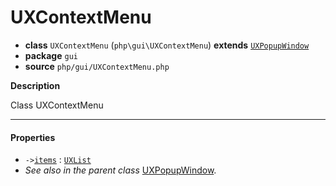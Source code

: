 # UXContextMenu

- **class** `UXContextMenu` (`php\gui\UXContextMenu`) **extends** [`UXPopupWindow`](https://github.com/jphp-group/jphp-gui-ext/blob/master/jphp-gui-ext/api-docs/classes/php/gui/UXPopupWindow.md)
- **package** `gui`
- **source** `php/gui/UXContextMenu.php`

**Description**

Class UXContextMenu

---

#### Properties

- `->`[`items`](#prop-items) : [`UXList`](https://github.com/jphp-group/jphp-gui-ext/blob/master/jphp-gui-ext/api-docs/classes/php/gui/UXList.md)
- *See also in the parent class* [UXPopupWindow](https://github.com/jphp-group/jphp-gui-ext/blob/master/jphp-gui-ext/api-docs/classes/php/gui/UXPopupWindow.md).